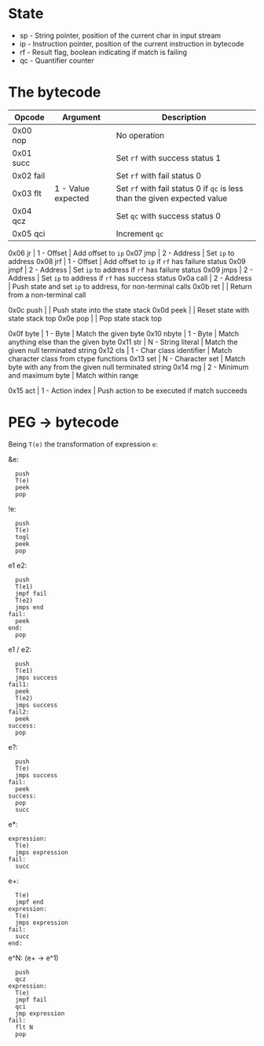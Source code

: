 State
=====
- sp - String pointer, position of the current char in input stream
- ip - Instruction pointer, position of the current instruction in bytecode
- rf - Result flag, boolean indicating if match is failing
- qc - Quantifier counter

	
The bytecode
============
Opcode    | Argument | Description
----------|----------|------------
0x00 nop  |          | No operation
0x01 succ |          | Set `rf` with success status 1
0x02 fail |          | Set `rf` with fail status 0
0x03 flt  | 1 - Value expected | Set `rf` with fail status 0 if `qc` is less than the given expected value
0x04 qcz  |          | Set `qc` with success status 0
0x05 qci  |          | Increment `qc`

0x06 jr   | 1 - Offset  | Add offset to `ip`
0x07 jmp  | 2 - Address | Set `ip` to address
0x08 jrf  | 1 - Offset  | Add offset to `ip` if `rf` has failure status
0x09 jmpf | 2 - Address | Set `ip` to address if `rf` has failure status
0x09 jmps | 2 - Address | Set `ip` to address if `rf` has success status
0x0a call | 2 - Address | Push state and set `ip` to address, for non-terminal calls
0x0b ret  |          | Return from a non-terminal call

0x0c push |          | Push state into the state stack
0x0d peek |          | Reset state with state stack top
0x0e pop  |          | Pop state stack top

0x0f byte  | 1 - Byte | Match the given byte
0x10 nbyte | 1 - Byte | Match anything else than the given byte
0x11 str   | N - String literal | Match the given null terminated string
0x12 cls   | 1 - Char class identifier | Match character class from ctype functions
0x13 set   | N - Character set | Match byte with any from the given null terminated string
0x14 rng   | 2 - Minimum and maximum byte | Match within range

0x15 act  | 1 - Action index | Push action to be executed if match succeeds


PEG -> bytecode
===============
Being `T(e)` the transformation of expression `e`:

&e:
```
  push
  T(e)
  peek
  pop
```

!e:
```
  push
  T(e)
  togl
  peek
  pop
```

e1 e2:
```
  push
  T(e1)
  jmpf fail
  T(e2)
  jmps end
fail:
  peek
end:
  pop
```

e1 / e2:
```
  push
  T(e1)
  jmps success
fail1:
  peek
  T(e2)
  jmps success
fail2:
  peek
success:
  pop
```

e?:
```
  push
  T(e)
  jmps success
fail:
  peek
success:
  pop
  succ
```

e*:
```
expression:
  T(e)
  jmps expression
fail:
  succ
```

e+:
```
  T(e)
  jmpf end
expression:
  T(e)
  jmps expression
fail:
  succ
end:
```

e^N: (e+ -> e^1)
```
  push
  qcz
expression:
  T(e)
  jmpf fail
  qci
  jmp expression
fail:
  flt N
  pop
```
